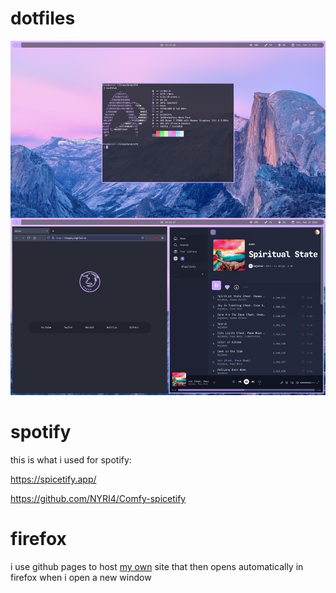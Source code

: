 # dotfiles

![rice](screenshots/rice.png?raw=true)

# spotify
this is what i used for spotify:

https://spicetify.app/

https://github.com/NYRI4/Comfy-spicetify

# firefox
i use github pages to host <a href="https://github.com/neogulgul/neogulgul.github.io">my own</a> site that then opens automatically in firefox when i open a new window
